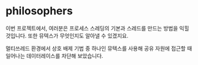 # philosophers
이번 프로젝트에서, 여러분은 프로세스 스레딩의 기본과 스레드를 만드는 방법을 익힐 것입니다. 또한 뮤텍스가 무엇인지도 알아낼 수 있겠지요.

멀티쓰레드 환경에서 상호 배제 기법 중 하나인 뮤텍스를 사용해 공유 자원에 접근할 때 일어나는 데이터레이스를 차단해 보았습니다.
